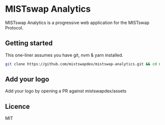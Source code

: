 # MISTswap Analytics

MISTswap Analytics is a progressive web application for the MISTswap Protocol.

## Getting started

This one-liner assumes you have git, nvm & yarn installed.

```sh
git clone https://github.com/mistswapdex/mistswap-analytics.git && cd mistswap-analytics && nvm use && yarn && yarn dev
```

## Add your logo

Add your logo by opening a PR against mistswapdex/assets

## Licence

MIT
